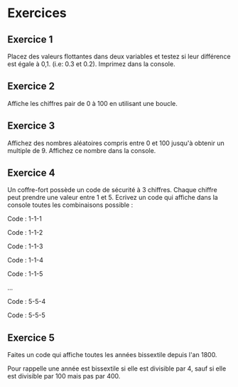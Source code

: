 # Exercices

## Exercice 1
Placez des valeurs flottantes dans deux variables et testez si leur différence est égale à 0,1. (i.e: 0.3 et 0.2).
Imprimez dans la console. 

## Exercice 2
Affiche les chiffres pair de 0 à 100 en utilisant une boucle.

## Exercice 3
Affichez des nombres aléatoires compris entre 0 et 100 jusqu'à obtenir un multiple de 9. Affichez ce nombre dans la console.

## Exercice 4
Un coffre-fort possède un code de sécurité à 3 chiffres. Chaque chiffre peut prendre une valeur entre 1 et 5.
Ecrivez un code qui affiche dans la console toutes les combinaisons possible :

Code : 1-1-1 

Code : 1-1-2  

Code : 1-1-3 

Code : 1-1-4  

Code : 1-1-5

...

Code : 5-5-4  

Code : 5-5-5  

## Exercice 5
Faites un code qui affiche toutes les années bissextile depuis l'an 1800.

Pour rappelle une année est bissextile si elle est divisible par 4, sauf si elle est divisible par 100 mais pas par 400.